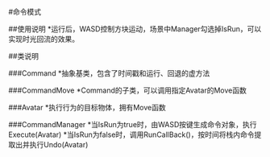 #命令模式

##使用说明
*运行后，WASD控制方块运动，场景中Manager勾选掉IsRun，可以实现时光回流的效果。

##类说明

###Command
*抽象基类，包含了时间戳和运行、回退的虚方法

###CommandMove
*Command的子类，可以调用指定Avatar的Move函数

###Avatar
*执行行为的目标物体，拥有Move函数

###CommandManager
*当IsRun为true时，由WASD按键生成命令对象，执行Execute(Avatar)
*当IsRun为false时，调用RunCallBack()，按时间将栈内命令提取出并执行Undo(Avatar)